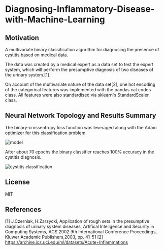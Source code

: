 # Diagnosing-Inflammatory-Disease-with-Machine-Learning

## Motivation
A multivariate binary classification algorithm for diagnosing the presence of cystitis based on medical data. 

The data was created by a medical expert as a data set to test the expert system, which will perform the presumptive diagnosis of two diseases of the urinary system.[1].

On account of the multivariate nature of the data set[2], one hot encoding of the categorical features was implemented with the pandas cat.codes class. All features were also standardised via sklearn's StandardScaler class.

## Neural Network Topology and Results Summary

The binary-crossentropy loss function was leveraged along with the Adam optimizer for this classification problem.


![model](https://user-images.githubusercontent.com/48378196/96961401-4be81500-1550-11eb-9cd2-4e0f682c3b56.png)

After about 70 epochs the binary classifier reaches 100% accuracy in the cystitis diagnosis. 

![cystitis classification](https://user-images.githubusercontent.com/48378196/96993734-70a3b300-1577-11eb-9c6c-b43ff5362563.png)


## License
MIT

## References
[1] J.Czerniak, H.Zarzycki, Application of rough sets in the presumptive diagnosis of urinary system diseases,
Artifical Inteligence and Security in Computing Systems, ACS'2002 9th International Conference Proceedings,
Kluwer Academic Publishers,2003, pp. 41-51
[2] https://archive.ics.uci.edu/ml/datasets/Acute+Inflammations
